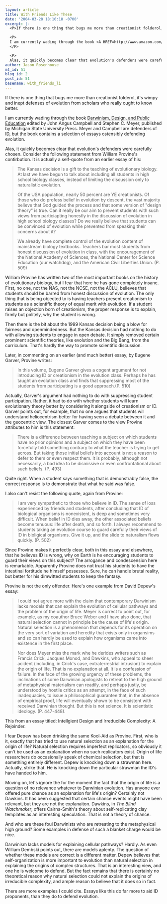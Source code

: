 ```yaml
---
layout: article
title: With Friends Like These
date: '2004-03-28 18:10:18 -0700'
excerpt: |-
  <P>If there is one thing that bugs me more than creationist folderol, it's wimpy and inept defenses of evolution from scholars who really ought to know better. </P>

  <P>
  I am currently wading through the book <A HREF=http://www.amazon.com/exec/obidos/tg/detail/-/0870136755/qid=1080521814/sr=8-1/ref=sr_8_xs_ap_i1_xgl14/002-6946252-2211201?v=glance&s=books&n=507846>Darwinism, Design, and Public Education</A> edited by John Angus Campbell and Stephen C. Meyer, published by Michigan State University Press.  Meyer and Campbell are defenders of ID, but the book contains a selection of essays ostensibly defending evolution.
  </P>

  <P>
  Alas, it quickly becomes clear that evolution's defenders were carefully chosen.
author: Jason Rosenhouse
mt_id: 51
blog_id: 2
post_id: 51
basename: with_friends_li
---
```

<P>If there is one thing that bugs me more than creationist folderol, it's wimpy and inept defenses of evolution from scholars who really ought to know better. </P>

<P>
I am currently wading through the book <A HREF=http://www.amazon.com/exec/obidos/tg/detail/-/0870136755/qid=1080521814/sr=8-1/ref=sr_8_xs_ap_i1_xgl14/002-6946252-2211201?v=glance&s=books&n=507846>Darwinism, Design, and Public Education</A> edited by John Angus Campbell and Stephen C. Meyer, published by Michigan State University Press.  Meyer and Campbell are defenders of ID, but the book contains a selection of essays ostensibly defending evolution.
</P>

<P>
Alas, it quickly becomes clear that evolution's defenders were carefully chosen.  Consider the following statement from William Provine's contirbution.  It is actually a self-quote from an earlier essay of his:
 


<!--more-->

<BLOCKQUOTE>
The Kansas decision is a gift to the teaching of evolutionary biology.  At last we have begun to talk about including all students in high school biology classes, instead of limiting the discussion only to naturalistic evolution.

Of the USA population, nearly 50 percent are YE creationists.  Of those who do profess belief in evolution by descent, the vast majority believe that God guided the process and that some version of "design theory" is true.  Can it really be our aim to prevent students with such views from particiapting honestly in the discussion of evolution in high school biology classes?  Do we really believe that students can be convinced of evolution while prevented from speaking their concerns about it?

We already have complete control of the evolution content of mainstream biology textbooks.  Teachers bar most students from honest discussion of evolution in class, with the encouragement of the National Academy of Sciences, the National Center for Science Education (our watchdog), and the American Civil Liberties Union.  (P. 509)
</BLOCKQUOTE>

William Provine has written two of the most important books on the history of evolutionary biology, but I fear that here he has gone completely insane.  First, no one, not the NAS, not the NCSE, not the ACLU, believes that students should be barred from honest discussion of evolution.  The only thing that is being objected to is having teachers present creationism to students as a scientific theory of equal merit with evolution.  If a student raises an objection born of creationism, the proper response is to explain, firmly but politely, why the student is wrong.
</P>

<P>
Then there is the bit about the 1999 Kansas decision being a blow for fairness and openmindedness.  But the Kansas decision had nothing to do with allowing students to engage in open debate.  It simply removed certain prominent scientific theories, like evolution and the Big Bang, from the curriculum.  That's hardly the way to promote scientific discussion.
</P>

<P>
Later, in commenting on an earlier (and much better) essay, by Eugene Garver, Provine writes:

<BLOCKQUOTE>
In this volume, Eugene Garver gives a cogent argument for not introducing ID or creationism in the evolution class.  Perhaps he has taught an evolution class and finds that suppressing most of the students from participating is a good approach.(P. 510)
</BLOCKQUOTE>

Actually, Garver's argument had nothing to do with suppressing student participation.  Rather, it had to do with whether students will learn evolutionary theory better by considering it alongside of creationism or ID.  Garver points out, for example, that no one argues that students will understand heliocentrism better for having seen a debate between it and the geocentric view.  The closest Garver comes to the view Provine attributes to him is this statement:

<BLOCKQUOTE>
There is a difference between teaching a subject on which students have no prior opinions and a subject on which they have been forcefully told something contrary to what the teacher is trying to get across.  But taking those initial beliefs into account is not a reason to defer to them or even respect them.  It is probably, although not necessarily, a bad idea to be dismissive or even confrontational about such beliefs. (P. 493)
</BLOCKQUOTE>

Quite right.  When a student says something that is demonstrably false, the correct response is to demonstrate that what he said was false.
</P>

<P>
I also can't resist the following quote, again from Provine:

<BLOCKQUOTE>
I am very sympathetic to those who believe in ID.  The sense of loss experienced by friends and students, after concluding that ID of biological organisms is nonexistent, is deep and sometimes very difficult.  When belief in ID dies away, the other associated beliefs become tenuous: life after death, and so forth.  I always recommend to students taking an evolution course to guard carefully their views of ID in bioligical organisms.  Give it up, and the slide to naturalism flows quickly. (P. 502)
</BLOCKQUOTE>

Since Provine makes it perfectly clear, both in this essay and elsewhere, that he believes ID is wrong, why on Earth is he encouraging students to guard their views on this subject?  The arrogance and condescension here is remarkable.  Apparently Provine does not trust his students to have the intestinal fortitude he himself possesses.  Sure, he can handle brutal reality, but better for his dimwitted students to keep the fantasy.
</P>

<P>
Provine is not the only offender.  Here's one example from David Depew's essay:

<BLOCKQUOTE>
I could not agree more with the claim that contemporary Darwinism lacks models that can explain the evolution of cellular pathways and the problem of the origin of life.  Meyer is correct to point out, for example, as my coauthor Bruce Weber and I have also done, that natural selection cannot in principle be the cause of life's origin.  Natural selection is a phenomenon that depends for its operation on the very sort of variation and heredity that exists only in organsims and so can hardly be used to explain how organisms came into existence in the first place.

Nor does Meyer miss the mark whe he derides writers such as Francis Crick, Jacques Monod, and Dawkins, who appeal to sheer acident (including, in Crick's case, extraterrestrial intrusion) to explain the origin of life.  That is no explanation at all.  It is a confession of failure.  In the face of the growing urgency of these problems, the inclinations of some Darwinian apologists to retreat to the high ground of metaphysical materialism can readily, and perhaps justly, be understood by hostile critics as an attempt, in the face of such inadequacies, to issue a philosophical guarantee that, in the absence of empirical proof, life will eventually shown to be consistent with received Darwinian thought.  But this is not science.  It is scientistic ideology. (P. 447-448).
</BLOCKQUOTE>

This from an essay titled: Intellgient Design and Irreducible Complexity: A Rejoinder.
</P>

<P>
I fear Depew has been drinking the same Kool-Aid as Provine.  First, who is it, exactly that has tried to use natural selection as an explanation for the origin of life?  Natural selection requires imperfect replicators, so obviously it can't be used as an explanation when no such replicators exist.  Origin of life researchers do occasionally speak of chemical selection, but that is something entirely different.  Depew is knocking down a strawman here.  Actually, strike that.  He is knocking down the particular strawman the ID's have handed to him.

Moving on, let's ignore the for the moment the fact that the origin of life is a question of no relevance whatever to Darwinian evolution.  Has anyone ever offered pure chance as an explanation for life's origin?  Certainly not Dawkins.  It has been suggested that certain chance events might have been relevant, but they are not the explanaiton.  Dawkins, in <I>The Blind Watchmaker</I>, offers Cairns-Smith's theory about self-replicating clay templates as an interesting speculation.  That is not a theory of chance.

And who are these foul Darwinists who are retreating to the metaphysical high ground?  Some examples in defense of such a blanket charge would be nice.  

Darwinism lacks models for explaining cellular pathways?  Hardly.  As even William Dembski points out, there are models aplenty.  The question of whether these models are correct is a different matter.  Depew believes that self-organization is more important to evolution than natural selection in explaining the origins of complex structures.  That is an interesting view, and one he is welcome to defend.  But the fact remains that there is certainly no theoretical reason why natural selection could not explain the origins of irreducible complexity, and ample reason to believe that it does so in fact.

There are more examples I could cite.  Essays like this do far more to aid ID proponents, than they do to defend evolution.
</P>
